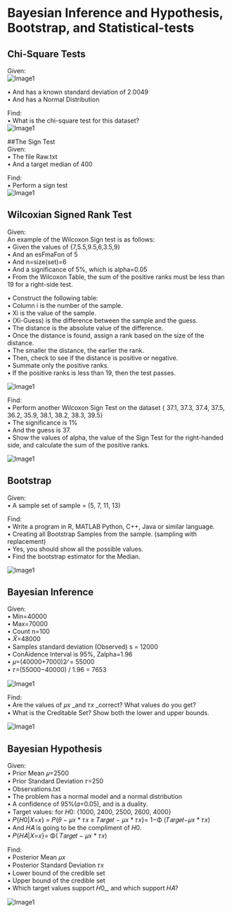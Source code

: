 # Bayesian Inference and Hypothesis, Bootstrap, and Statistical-tests

## Chi-Square Tests <br />
Given: <br />
![Image1]()


• And has a known standard deviation of 2.0049 <br />
• And has a Normal Distribution <br />

Find: <br />
• What is the chi-square test for this dataset? <br />
![Image1]()

##The Sign Test <br />
Given: <br />
• The file Raw.txt <br />
• And a target median of 400 <br />

Find: <br />
• Perform a sign test <br />
![Image1]()

## Wilcoxian Signed Rank Test <br />
Given: <br />
An example of the Wilcoxon Sign test is as follows: <br />
• Given the values of {7,5.5,9.5,6,3.5,9} <br />
• And an esFmaFon of 5 <br />
• And n=size(set)=6 <br />
• And a significance of 5%, which is alpha=0.05 <br /> 
• From the Wilcoxon Table, the sum of the positive ranks must be less than 19 for a right-side test. <br />

• Construct the following table: <br />
• Column i is the number of the sample. <br />
• Xi is the value of the sample. <br />
• (Xi-Guess) is the difference between the sample and the guess. <br />
• The distance is the absolute value of the difference. <br />
• Once the distance is found, assign a rank based on the size of the distance. <br />
• The smaller the distance, the earlier the rank. <br />
• Then, check to see if the distance is positive or negative. <br />
• Summate only the positive ranks. <br />
• If the positive ranks is less than 19, then the test passes. <br />

![Image1]()

Find: <br />
• Perform another Wilcoxon Sign Test on the dataset { 37.1, 37.3, 37.4, 37.5, 36.2, 35.9, 38.1, 38.2, 38.3, 39.5} <br />
• The significance is 1% <br />
• And the guess is 37. <br />
• Show the values of alpha, the value of the Sign Test for the right-handed side, and calculate the sum of the positive ranks. <br />

![Image1]()

## Bootstrap <br />

Given: <br />
• A sample set of sample = (5, 7, 11, 13) <br />

Find: <br />
• Write a program in R, MATLAB Python, C++, Java or similar language. <br />
• Creating all Bootstrap Samples from the sample. (sampling with replacement) <br />
• Yes, you should show all the possible values. <br />
• Find the bootstrap estimator for the Median. <br />

![Image1]()

## Bayesian Inference <br />

Given: <br />
• Min=40000 <br />
• Max=70000 <br />
• Count n=100 <br />
• 𝑋̅=48000 <br />
• Samples standard deviation (Observed) s = 12000 <br />
• ConAidence Interval is 95%, Zalpha=1.96 <br />
• 𝜇=(40000+7000)2⁄ = 55000 <br />
• 𝜏=(55000−40000) / 1.96 = 7653 <br />

![Image1]()

Find: <br />
• Are the values of 𝜇𝑥 _and 𝜏𝑥 _correct? What values do you get? <br />
• What is the Creditable Set? Show both the lower and upper bounds. <br />

![Image1]()

## Bayesian Hypothesis <br />
Given: <br />
• Prior Mean 𝜇=2500 <br />
• Prior Standard Deviation 𝜏=250 <br />
• Observations.txt <br />
• The problem has a normal model and a normal distribution <br />
• A confidence of 95%(𝛼=0.05), and is a duality. <br />
• Target values: for 𝐻0: {1000, 2400, 2500, 2600, 4000} <br />
• 𝑃{𝐻0|𝑋=𝑥} = 𝑃{𝜃 − 𝜇𝑥 * 𝜏𝑥 ≥ 𝑇𝑎𝑟𝑔𝑒𝑡 − 𝜇𝑥 * 𝜏𝑥}= 1−Φ (𝑇𝑎𝑟𝑔𝑒𝑡−𝜇𝑥 * 𝜏𝑥) <br />
• And 𝐻𝐴 is going to be the compliment of 𝐻0. <br />
• 𝑃{𝐻𝐴|𝑋=𝑥}= Φ( 𝑇𝑎𝑟𝑔𝑒𝑡 − 𝜇𝑥 * 𝜏𝑥) <br />

Find: <br />
• Posterior Mean 𝜇𝑥 <br />
• Posterior Standard Deviation 𝜏𝑥 <br />
• Lower bound of the credible set <br />
• Upper bound of the credible set <br />
• Which target values support 𝐻0_, and which support 𝐻𝐴? <br />

![Image1]()
